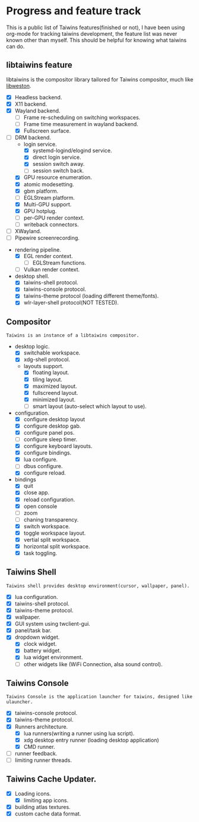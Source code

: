 # Progress and feature track

This is a public list of Taiwins features(finished or not), I have been using
org-mode for tracking taiwins development, the feature list was never known
other than myself. This should be helpful for knowing what taiwins can do.


## libtaiwins feature
libtaiwins is the compositor library tailored for Taiwins compositor, much like
[libweston](https://gitlab.freedesktop.org/wayland/weston/tree/master/libweston).

* [x] Headless backend.
* [x] X11 backend.
* [x] Wayland backend.
  - [ ] Frame re-scheduling on switching workspaces.
  - [ ] Frame time measurement in wayland backend.
  - [x] Fullscreen surface.
* [ ] DRM backend.
  - login service.
	+ [x] systemd-logind/elogind service.
	+ [x] direct login service.
    + [x] session switch away.
	+ [ ] session switch back.
  - [x] GPU resource enumeration.
  - [x] atomic modesetting.
  - [x] gbm platform.
  - [ ] EGLStream platform.
  - [x] Multi-GPU support.
  - [x] GPU hotplug.
   + [ ] per-GPU render context.
  - [ ] writeback connectors.
* [ ] XWayland.
* [ ] Pipewire screenrecording.
* rendering pipeline.
  - [x] EGL render context.
	- [ ] EGLStream functions. 
  - [ ] Vulkan render context.
* desktop shell.
  - [x] taiwins-shell protocol.
  - [x] taiwins-console protocol.
  - [x] taiwins-theme protocol (loading different theme/fonts).
  - [x] wlr-layer-shell protocol(NOT TESTED).

## Compositor
	Taiwins is an instance of a libtaiwins compositor.
* desktop logic.
  - [x] switchable workspace.
  - [x] xdg-shell protocol.
  - layouts support.
	+ [x] floating layout.
	+ [x] tiling layout.
	+ [x] maximized layout.
	+ [x] fullscreend layout.
	+ [x] minimized layout.
	+ [ ] smart layout (auto-select which layout to use).
* configuration.
  + [x] configure desktop layout
  + [x] configure desktop gab.
  + [x] configure panel pos.
  + [ ] configure sleep timer.
  + [x] configure keyboard layouts.
  + [x] configure bindings.
  + [x] lua configure.
  + [ ] dbus configure.
  + [x] configure reload.
* bindings
  + [x] quit
  + [x] close app.
  + [x] reload configuration.
  + [x] open console
  + [ ] zoom
  + [ ] chaning transparency.
  + [x] switch workspace.
  + [x] toggle workspace layout.
  + [x] vertial split workspace.
  + [x] horizontal split workspace.
  + [x] task toggling.

## Taiwins Shell
	Taiwins shell provides desktop environment(cursor, wallpaper, panel).
	
* [x] lua configuration.
* [x] taiwins-shell protocol.
* [x] taiwins-theme protocol.
* [x] wallpaper.
* [x] GUI system using twclient-gui.
* [x] panel/task bar.
* [x] dropdown widget.
  - [x] clock widget.
  - [x] battery widget.
  - [x] lua widget environment.
  - [ ] other widgets like (WiFi Connection, alsa sound control).

## Taiwins Console
	Taiwins Console is the application launcher for taiwins, designed like
    ulauncher.

* [x] taiwins-console protocol.
* [x] taiwins-theme protocol.
* [x] Runners architecture.
  - [x] lua runners(writing a runner using lua script).
  - [x] xdg desktop entry runner (loading desktop application)
  - [x] CMD runner.
* [ ] runner feedback.
* [ ] limiting runner threads.

## Taiwins Cache Updater.
* [x] Loading icons.
  - [x] limiting app icons.
* [x] building atlas textures.
* [x] custom cache data format.
